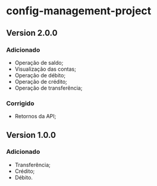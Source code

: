 # config-management-project

## Version 2.0.0

### Adicionado

- Operação de saldo;
- Visualização das contas;
- Operação de débito;
- Operação de crédito;
- Operação de transferência;

### Corrigido

- Retornos da API;

## Version 1.0.0

### Adicionado

- Transferência;
- Crédito;
- Débito.

